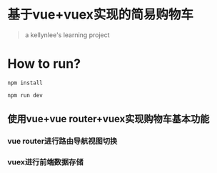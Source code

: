 # 基于vue+vuex实现的简易购物车
> a kellynlee's learning project
# How to run?

```
npm install

npm run dev
```
## 使用vue+vue router+vuex实现购物车基本功能
### vue router进行路由导航视图切换
### vuex进行前端数据存储
